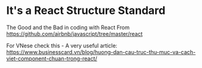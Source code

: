 # It's a React Structure Standard

The Good and the Bad in coding with React
From https://github.com/airbnb/javascript/tree/master/react

For VNese check this - A very useful article:
https://www.businesscard.vn/blog/huong-dan-cau-truc-thu-muc-va-cach-viet-component-chuan-trong-react/